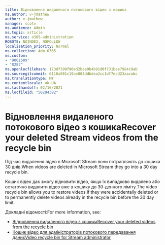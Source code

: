 ```yaml
---
title: Відновлення видаленого потокового відео з кошика
ms.author: v-jmathew
author: v-jmathew
manager: scotv
ms.audience: Admin
ms.topic: article
ms.service: o365-administration
ROBOTS: NOINDEX, NOFOLLOW
localization_priority: Normal
ms.collection: Adm_O365
ms.custom:
- "9001509"
- "8282"
ms.openlocfilehash: 173df399f90ed2bae9b4b91d0f731bee7984c9ab
ms.sourcegitcommit: 6110a081c19ae804ddbdea2cc1df7ecd23aacabc
ms.translationtype: MT
ms.contentlocale: uk-UA
ms.lasthandoff: 02/16/2021
ms.locfileid: "50294382"
---
```

# <a name="recover-your-deleted-stream-videos-from-the-recycle-bin"></a><span data-ttu-id="3cd2c-102">Відновлення видаленого потокового відео з кошика</span><span class="sxs-lookup"><span data-stu-id="3cd2c-102">Recover your deleted Stream videos from the recycle bin</span></span>

<span data-ttu-id="3cd2c-103">Під час видалення відео в Microsoft Stream вони потрапляють до кошика 30 днів.</span><span class="sxs-lookup"><span data-stu-id="3cd2c-103">When videos are deleted in Microsoft Stream they go into a 30 day recycle bin.</span></span>

<span data-ttu-id="3cd2c-104">Кошик відео дає змогу відновити відео, якщо їх випадково видалено або остаточно видалити відео вже в кошику до 30-денного ліміту.</span><span class="sxs-lookup"><span data-stu-id="3cd2c-104">The video recycle bin allows you to restore videos if they were accidentally deleted or to permanently delete videos already in the recycle bin before the 30 day limit.</span></span>

<span data-ttu-id="3cd2c-105">Докладні відомості:</span><span class="sxs-lookup"><span data-stu-id="3cd2c-105">For more information, see:</span></span>

- [<span data-ttu-id="3cd2c-106">Відновлення видаленого відео з кошика</span><span class="sxs-lookup"><span data-stu-id="3cd2c-106">Recover your deleted videos from the recycle bin</span></span>](https://docs.microsoft.com/stream/portal-my-recycle-bin)
- [<span data-ttu-id="3cd2c-107">Кошик відео для адміністраторів потокового передавання даних</span><span class="sxs-lookup"><span data-stu-id="3cd2c-107">Video recycle bin for Stream administrator</span></span>](https://docs.microsoft.com/stream/admin-recycle-bin)
